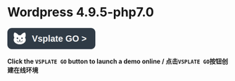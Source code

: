 # Wordpress 4.9.5-php7.0

<a href="https://www.vsplate.com/?docker-compose=https://github.com/vsplate/dcenvs/wordpress/4.9.5-php7.0"><img alt="VSPLATE GO" src="https://raw.githubusercontent.com/vsplate/images/master/vsgo_btn.png" width="200px"></a>

**Click the `VSPLATE GO` button to launch a demo online / 点击`VSPLATE GO`按钮创建在线环境**